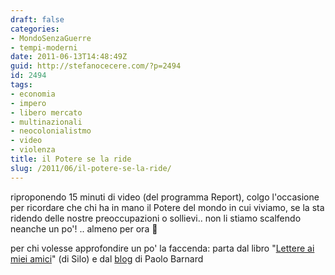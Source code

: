 ```yaml
---
draft: false
categories:
- MondoSenzaGuerre
- tempi-moderni
date: 2011-06-13T14:48:49Z
guid: http://stefanocecere.com/?p=2494
id: 2494
tags:
- economia
- impero
- libero mercato
- multinazionali
- neocolonialistmo
- video
- violenza
title: il Potere se la ride
slug: /2011/06/il-potere-se-la-ride/
---
```


riproponendo 15 minuti di video (del programma Report), colgo l'occasione per ricordare che chi ha in mano il Potere del mondo in cui viviamo, se la sta ridendo delle nostre preoccupazioni o sollievi.. non li stiamo scalfendo neanche un po'! .. almeno per ora 🙂

per chi volesse approfondire un po' la faccenda: parta dal libro "[Lettere ai miei amici](http://www.silo.net/Letters.php)" (di Silo) e dal [blog](http://paolobarnard.info/interventi_indice.php) di Paolo Barnard